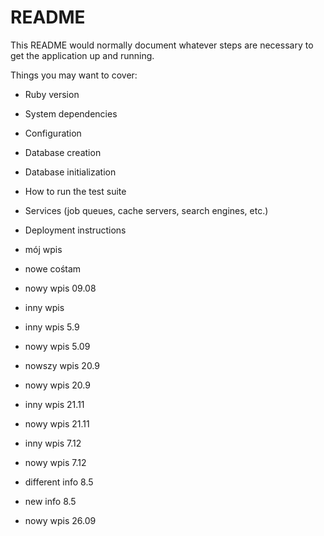 # README

This README would normally document whatever steps are necessary to get the
application up and running.

Things you may want to cover:

* Ruby version

* System dependencies

* Configuration

* Database creation

* Database initialization

* How to run the test suite

* Services (job queues, cache servers, search engines, etc.)

* Deployment instructions

* mój wpis

* nowe cośtam

* nowy wpis 09.08

* inny wpis

* inny wpis 5.9

* nowy wpis 5.09

* nowszy wpis 20.9

* nowy wpis 20.9

* inny wpis 21.11

* nowy wpis 21.11

* inny wpis 7.12

* nowy wpis 7.12

* different info 8.5

* new info 8.5

* nowy wpis 26.09
